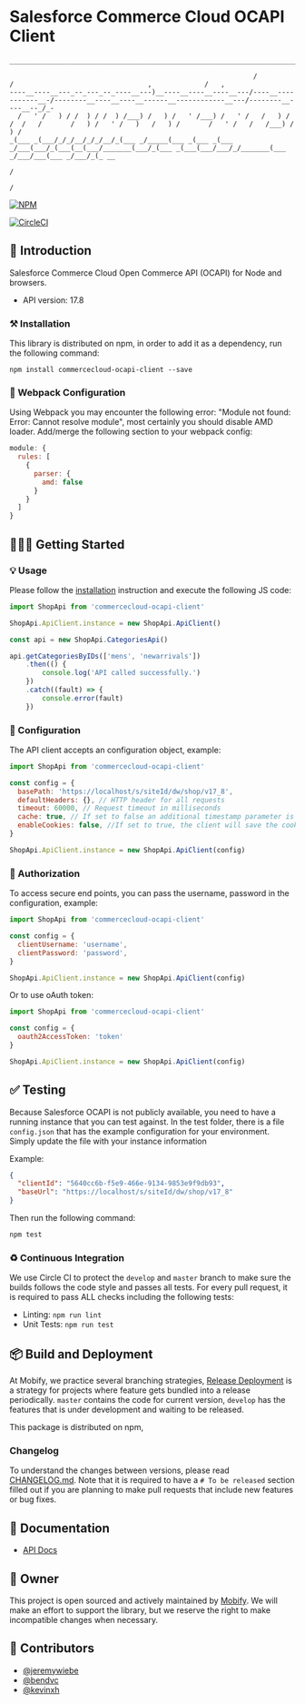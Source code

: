 # Salesforce Commerce Cloud OCAPI Client

```
_______________________________________________________________________________________________________________________________________________________

                                                            /                    /                                 ,             /   ,                 
----__----__---_--_---_--_----__---)__----__----__----__---/----__-----------__-/--------__----__----__------__------------__---/--------__----__--_/_-
  /   ' /   ) / /  ) / /  ) /___) /   ) /   ' /___) /   ' /   /   ) /   /  /   /       /   ) /   ' /   )   /   ) /       /   ' /   /   /___) /   ) /   
_(___ _(___/_/_/__/_/_/__/_(___ _/_____(___ _(___ _(___ _/___(___/_(___(__(___/_______(___/_(___ _(___(___/___/_/_______(___ _/___/___(___ _/___/_(_ __
                                                                                                         /                                             
                                                                                                        /                                              
```

[![NPM](https://nodei.co/npm/commercecloud-ocapi-client.png?downloads=true&stars=true)](https://nodei.co/npm/commercecloud-ocapi-client/)

[![CircleCI](https://circleci.com/gh/mobify/commercecloud-ocapi-client.svg?style=svg)](https://circleci.com/gh/mobify/commercecloud-ocapi-client)

## 🙌 Introduction

Salesforce Commerce Cloud Open Commerce API (OCAPI) for Node and browsers.

- API version: 17.8

### ⚒ Installation

This library is distributed on npm, in order to add it as a dependency, run the following command:

```shell
npm install commercecloud-ocapi-client --save
```

### 🔦 Webpack Configuration

Using Webpack you may encounter the following error: "Module not found: Error:
Cannot resolve module", most certainly you should disable AMD loader. Add/merge
the following section to your webpack config:

```javascript
module: {
  rules: [
    {
      parser: {
        amd: false
      }
    }
  ]
}
```

## 👨🏻‍💻 Getting Started

### 💡 Usage

Please follow the [installation](#installation) instruction and execute the following JS code:

```javascript
import ShopApi from 'commercecloud-ocapi-client'

ShopApi.ApiClient.instance = new ShopApi.ApiClient()

const api = new ShopApi.CategoriesApi()

api.getCategoriesByIDs(['mens', 'newarrivals'])
    .then(() {
        console.log('API called successfully.')
    })
    .catch((fault) => {
        console.error(fault)
    })
```


### 🔌 Configuration

The API client accepts an configuration object, example:

```js
import ShopApi from 'commercecloud-ocapi-client'

const config = {
  basePath: 'https://localhost/s/siteId/dw/shop/v17_8',
  defaultHeaders: {}, // HTTP header for all requests
  timeout: 60000, // Request timeout in milliseconds
  cache: true, // If set to false an additional timestamp parameter is added to all API GET calls to prevent browser caching
  enableCookies: false, //If set to true, the client will save the cookies from each server response, and return them in the next request.
}

ShopApi.ApiClient.instance = new ShopApi.ApiClient(config)
```

    

### 🔐 Authorization

To access secure end points, you can pass the username, password in the configuration, example:

```js
import ShopApi from 'commercecloud-ocapi-client'

const config = {
  clientUsername: 'username',
  clientPassword: 'password',
}

ShopApi.ApiClient.instance = new ShopApi.ApiClient(config)
```

Or to use oAuth token:

```js
import ShopApi from 'commercecloud-ocapi-client'

const config = {
  oauth2AccessToken: 'token'
}

ShopApi.ApiClient.instance = new ShopApi.ApiClient(config)
```

## ✅ Testing

Because Salesforce OCAPI is not publicly available, you need to have a running instance that you can test against. In the test folder, there is a file `config.json` that has the example configuration for your environment. Simply update the file with your instance information

Example: 
```json
{
  "clientId": "5640cc6b-f5e9-466e-9134-9853e9f9db93",
  "baseUrl": "https://localhost/s/siteId/dw/shop/v17_8"
}
```
Then run the following command:

```sh
npm test
```

### ♻️ Continuous Integration

We use Circle CI to protect the `develop` and `master` branch to make sure the builds follows the code style and passes all tests. For every pull request, it is required to pass ALL checks including the following tests:

- Linting: `npm run lint`
- Unit Tests: `npm run test`


## 📦 Build and Deployment

At Mobify, we practice several branching strategies, [Release Deployment](https://github.com/mobify/branching-strategy/blob/master/release-deployment.md) is a strategy for projects where feature gets bundled into a release periodically. `master` contains the code for current version, `develop` has the features that is under development and waiting to be released.

This package is distributed on npm, 

### Changelog

To understand the changes between versions, please read [CHANGELOG.md](./CHANGELOG.md). Note that it is required to have a `# To be released` section filled out if you are planning to make pull requests that include new features or bug fixes.

## 📖 Documentation

- [API Docs](https://mobify.github.io/commercecloud-ocapi-client/)


## 👥 Owner

This project is open sourced and actively maintained by [Mobify](https://github.com/mobify).
We will make an effort to support the library, but we reserve the right to make incompatible changes when necessary.


## 🏅 Contributors

- [@jeremywiebe](https://github.com/jeremywiebe)
- [@bendvc](https://github.com/bendvc)
- [@kevinxh](https://github.com/kevinxh)
